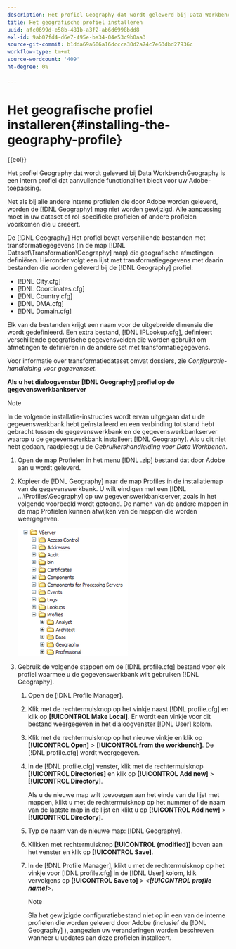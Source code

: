 ```yaml
---
description: Het profiel Geography dat wordt geleverd bij Data WorkbenchGeography is een intern profiel dat aanvullende functionaliteit biedt voor uw Adobe-toepassing.
title: Het geografische profiel installeren
uuid: afc0699d-e58b-481b-a3f2-ab6d6998bdd8
exl-id: 9ab07fd4-d6e7-495e-ba34-04e53c9b0aa3
source-git-commit: b1dda69a606a16dccca30d2a74c7e63dbd27936c
workflow-type: tm+mt
source-wordcount: '409'
ht-degree: 0%

---
```


# Het geografische profiel installeren{#installing-the-geography-profile}

{{eol}}

Het profiel Geography dat wordt geleverd bij Data WorkbenchGeography is een intern profiel dat aanvullende functionaliteit biedt voor uw Adobe-toepassing.

Net als bij alle andere interne profielen die door Adobe worden geleverd, worden de [!DNL Geography] mag niet worden gewijzigd. Alle aanpassing moet in uw dataset of rol-specifieke profielen of andere profielen voorkomen die u creeert.

De [!DNL Geography] Het profiel bevat verschillende bestanden met transformatiegegevens (in de map [!DNL Dataset\Transformation\Geography] map) die geografische afmetingen definiëren. Hieronder volgt een lijst met transformatiegegevens met daarin bestanden die worden geleverd bij de [!DNL Geography] profiel:

* [!DNL City.cfg]
* [!DNL Coordinates.cfg]
* [!DNL Country.cfg]
* [!DNL DMA.cfg]
* [!DNL Domain.cfg]

Elk van de bestanden krijgt een naam voor de uitgebreide dimensie die wordt gedefinieerd. Een extra bestand, [!DNL IPLookup.cfg], definieert verschillende geografische gegevensvelden die worden gebruikt om afmetingen te definiëren in de andere set met transformatiegegevens.

Voor informatie over transformatiedataset omvat dossiers, zie *Configuratie-handleiding voor gegevensset*.

**Als u het dialoogvenster [!DNL Geography] profiel op de gegevenswerkbankserver**

>[!NOTE]
>
>In de volgende installatie-instructies wordt ervan uitgegaan dat u de gegevenswerkbank hebt geïnstalleerd en een verbinding tot stand hebt gebracht tussen de gegevenswerkbank en de gegevenswerkbankserver waarop u de gegevenswerkbank installeert [!DNL Geography]. Als u dit niet hebt gedaan, raadpleegt u de *Gebruikershandleiding voor Data Workbench*.

1. Open de map Profielen in het menu [!DNL .zip] bestand dat door Adobe aan u wordt geleverd.
1. Kopieer de [!DNL Geography] naar de map Profiles in de installatiemap van de gegevenswerkbank. U wilt eindigen met een [!DNL ...\Profiles\Geography] op uw gegevenswerkbankserver, zoals in het volgende voorbeeld wordt getoond. De namen van de andere mappen in de map Profielen kunnen afwijken van de mappen die worden weergegeven.

   ![Stapinfo](assets/Geo_installProfiles_dir.png)

1. Gebruik de volgende stappen om de [!DNL profile.cfg] bestand voor elk profiel waarmee u de gegevenswerkbank wilt gebruiken [!DNL Geography].

   1. Open de [!DNL Profile Manager].
   1. Klik met de rechtermuisknop op het vinkje naast [!DNL profile.cfg] en klik op **[!UICONTROL Make Local]**. Er wordt een vinkje voor dit bestand weergegeven in het dialoogvenster [!DNL User] kolom.

   1. Klik met de rechtermuisknop op het nieuwe vinkje en klik op **[!UICONTROL Open]** > **[!UICONTROL from the workbench]**. De [!DNL profile.cfg] wordt weergegeven.

   1. In de [!DNL profile.cfg] venster, klik met de rechtermuisknop **[!UICONTROL Directories]** en klik op **[!UICONTROL Add new]** > **[!UICONTROL Directory]**.

      Als u de nieuwe map wilt toevoegen aan het einde van de lijst met mappen, klikt u met de rechtermuisknop op het nummer of de naam van de laatste map in de lijst en klikt u op **[!UICONTROL Add new]** > **[!UICONTROL Directory]**.

   1. Typ de naam van de nieuwe map: [!DNL Geography].
   1. Klikken met rechtermuisknop **[!UICONTROL (modified)]** boven aan het venster en klik op **[!UICONTROL Save]**.

   1. In de [!DNL Profile Manager], klikt u met de rechtermuisknop op het vinkje voor [!DNL profile.cfg] in de [!DNL User] kolom, klik vervolgens op **[!UICONTROL Save to]** > *&lt;**[!UICONTROL profile name]**>*.

      >[!NOTE]
      >
      >Sla het gewijzigde configuratiebestand niet op in een van de interne profielen die worden geleverd door Adobe (inclusief de [!DNL Geography] ), aangezien uw veranderingen worden beschreven wanneer u updates aan deze profielen installeert.
